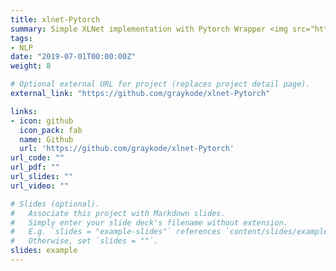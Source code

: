 ```yaml
---
title: xlnet-Pytorch
summary: Simple XLNet implementation with Pytorch Wrapper <img src="https://img.shields.io/github/stars/graykode/xlnet-Pytorch.svg" alt="text" style="margin&#58; 0px; height&#58; 22px; display&#58 inline;">                                                                            
tags:
- NLP
date: "2019-07-01T00:00:00Z"
weight: 8

# Optional external URL for project (replaces project detail page).
external_link: "https://github.com/graykode/xlnet-Pytorch"

links:
- icon: github
  icon_pack: fab
  name: Github
  url: 'https://github.com/graykode/xlnet-Pytorch'
url_code: ""
url_pdf: ""
url_slides: ""
url_video: ""

# Slides (optional).
#   Associate this project with Markdown slides.
#   Simply enter your slide deck's filename without extension.
#   E.g. `slides = "example-slides"` references `content/slides/example-slides.md`.
#   Otherwise, set `slides = ""`.
slides: example
---
```

